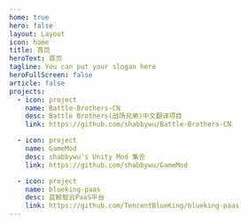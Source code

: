 ```yaml
---
home: true
hero: false
layout: Layout
icon: home
title: 首页
heroText: 首页
tagline: You can put your slogan here
heroFullScreen: false
article: false
projects:
  - icon: project
    name: Battle-Brothers-CN
    desc: Battle Brothers(战场兄弟)中文翻译项目
    link: https://github.com/shabbywu/Battle-Brothers-CN

  - icon: project
    name: GameMod
    desc: shabbywu's Unity Mod 集合
    link: https://github.com/shabbywu/GameMod

  - icon: project
    name: blueking-paas
    desc: 蓝鲸智云PaaS平台
    link: https://github.com/TencentBlueKing/blueking-paas
---
```

